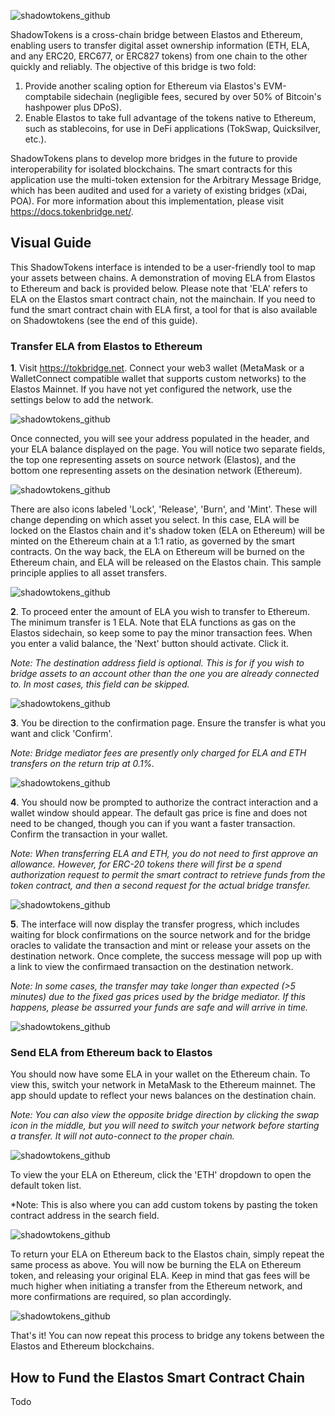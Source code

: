 ![shadowtokens_github](/src/assets/shadowtokens.png)

ShadowTokens is a cross-chain bridge between Elastos and Ethereum, enabling users to transfer digital asset ownership information (ETH, ELA, and any ERC20, ERC677, or ERC827 tokens) from one chain to the other quickly and reliably. The objective of this bridge is two fold:

1. Provide another scaling option for Ethereum via Elastos's EVM-comptabile sidechain (negligible fees, secured by over 50% of Bitcoin's hashpower plus DPoS).
2. Enable Elastos to take full advantage of the tokens native to Ethereum, such as stablecoins, for use in DeFi applications (TokSwap, Quicksilver, etc.).

ShadowTokens plans to develop more bridges in the future to provide interoperability for isolated blockchains. The smart contracts for this application use the multi-token extension for the Arbitrary Message Bridge, which has been audited and used for a variety of existing bridges (xDai, POA). For more information about this implementation, please visit https://docs.tokenbridge.net/. 

## Visual Guide

This ShadowTokens interface is intended to be a user-friendly tool to map your assets between chains. A demonstration of moving ELA from Elastos to Ethereum and back is provided below. Please note that 'ELA' refers to ELA on the Elastos smart contract chain, not the mainchain. If you need to fund the smart contract chain with ELA first, a tool for that is also available on Shadowtokens (see the end of this guide).

### Transfer ELA from Elastos to Ethereum

**1**. Visit https://tokbridge.net. Connect your web3 wallet (MetaMask or a WalletConnect compatible wallet that supports custom networks) to the Elastos Mainnet. If you have not yet configured the network, use the settings below to add the network.

![shadowtokens_github](/src/assets/docs/1.png)

Once connected, you will see your address populated in the header, and your ELA balance displayed on the page. You will notice two separate fields, the top one representing assets on source network (Elastos), and the bottom one representing assets on the desination network (Ethereum). 

![shadowtokens_github](/src/assets/docs/2.png)

There are also icons labeled 'Lock', 'Release', 'Burn', and 'Mint'. These will change depending on which asset you select. In this case, ELA will be locked on the Elastos chain and it's shadow token (ELA on Ethereum) will be minted on the Ethereum chain at a 1:1 ratio, as governed by the smart contracts. On the way back, the ELA on Ethereum will be burned on the Ethereum chain, and ELA will be released on the Elastos chain. This sample principle applies to all asset transfers.

![shadowtokens_github](/src/assets/docs/3.png)


**2**. To proceed enter the amount of ELA you wish to transfer to Ethereum. The minimum transfer is 1 ELA. Note that ELA functions as gas on the Elastos sidechain, so keep some to pay the minor transaction fees. When you enter a valid balance, the 'Next' button should activate. Click it.  

*Note: The destination address field is optional. This is for if you wish to bridge assets to an account other than the one you are already connected to. In most cases, this field can be skipped.*

![shadowtokens_github](/src/assets/docs/4.png)


**3**. You be direction to the confirmation page. Ensure the transfer is what you want and click 'Confirm'. 

*Note: Bridge mediator fees are presently only charged for ELA and ETH transfers on the return trip at 0.1%.*

![shadowtokens_github](/src/assets/docs/5.png)


**4**. You should now be prompted to authorize the contract interaction and a wallet window should appear. The default gas price is fine and does not need to be changed, though you can if you want a faster transaction. Confirm the transaction in your wallet. 

*Note: When transferring ELA and ETH, you do not need to first approve an allowance. However, for ERC-20 tokens there will first be a spend authorization request to permit the smart contract to retrieve funds from the token contract, and then a second request for the actual bridge transfer.*

![shadowtokens_github](/src/assets/docs/6.png)


**5**. The interface will now display the transfer progress, which includes waiting for block confirmations on the source network and for the bridge oracles to validate the transaction and mint or release your assets on the destination network. Once complete, the success message will pop up with a link to view the confirmaed transaction on the destination network. 

*Note: In some cases, the transfer may take longer than expected (>5 minutes) due to the fixed gas prices used by the bridge mediator. If this happens, please be assurred your funds are safe and will arrive in time.*

![shadowtokens_github](/src/assets/docs/7.png)


### Send ELA from Ethereum back to Elastos

You should now have some ELA in your wallet on the Ethereum chain. To view this, switch your network in MetaMask to the Ethereum mainnet. The app should update to reflect your news balances on the destination chain. 

*Note: You can also view the opposite bridge direction by clicking the swap icon in the middle, but you will need to switch your network before starting a transfer. It will not auto-connect to the proper chain.*

![shadowtokens_github](/src/assets/docs/8.png)

To view the your ELA on Ethereum, click the 'ETH' dropdown to open the default token list. 

*Note: This is also where you can add custom tokens by pasting the token contract address in the search field.

![shadowtokens_github](/src/assets/docs/9.png)

To return your ELA on Ethereum back to the Elastos chain, simply repeat the same process as above. You will now be burning the ELA on Ethereum token, and releasing your original ELA. Keep in mind that gas fees will be much higher when initiating a transfer from the Ethereum network, and more confirmations are required, so plan accordingly.

![shadowtokens_github](/src/assets/docs/10.png)

That's it! You can now repeat this process to bridge any tokens between the Elastos and Ethereum blockchains.


## How to Fund the Elastos Smart Contract Chain

Todo

